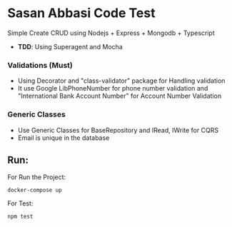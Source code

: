 # Sasan Abbasi Code Test

Simple Create CRUD using Nodejs + Express + Mongodb + Typescript

- **TDD**: Using Superagent and Mocha

### Validations (Must)

- Using Decorator and "class-validator" package for Handling validation
- It use Google LibPhoneNumber for phone number validation and "International Bank Account Number" for Account Number Validation

### Generic Classes

- Use Generic Classes for BaseRepository and IRead, IWrite for CQRS
- Email is unique in the database

## Run:

For Run the Project:

```
docker-compose up
```

For Test:

```
npm test
```
